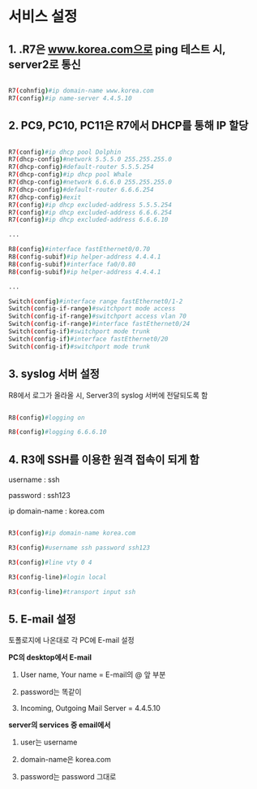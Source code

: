 # 서비스 설정

## 1. .R7은 www.korea.com으로 ping 테스트 시, server2로 통신

```bash

R7(cohnfig)#ip domain-name www.korea.com
R7(config)#ip name-server 4.4.5.10
```

## 2. PC9, PC10, PC11은  R7에서 DHCP를 통해 IP 할당

```bash

R7(config)#ip dhcp pool Dolphin
R7(dhcp-config)#network 5.5.5.0 255.255.255.0
R7(dhcp-config)#default-router 5.5.5.254
R7(dhcp-config)#ip dhcp pool Whale
R7(dhcp-config)#network 6.6.6.0 255.255.255.0
R7(dhcp-config)#default-router 6.6.6.254
R7(dhcp-config)#exit
R7(config)#ip dhcp excluded-address 5.5.5.254
R7(config)#ip dhcp excluded-address 6.6.6.254
R7(config)#ip dhcp excluded-address 6.6.6.10

...

R8(config)#interface fastEthernet0/0.70
R8(config-subif)#ip helper-address 4.4.4.1
R8(config-subif)#interface fa0/0.80
R8(config-subif)#ip helper-address 4.4.4.1

...

Switch(config)#interface range fastEthernet0/1-2
Switch(config-if-range)#switchport mode access
Switch(config-if-range)#switchport access vlan 70
Switch(config-if-range)#interface fastEthernet0/24
Switch(config-if)#switchport mode trunk
Switch(config-if)#interface fastEthernet0/20
Switch(config-if)#switchport mode trunk
```

## 3. syslog 서버 설정

R8에서 로그가 올라올 시, Server3의 syslog 서버에 전달되도록 함

```bash

R8(config)#logging on

R8(config)#logging 6.6.6.10
```

## 4. R3에 SSH를 이용한 원격 접속이 되게 함

username : ssh

password : ssh123

ip domain-name : korea.com

```bash

R3(config)#ip domain-name korea.com

R3(config)#username ssh password ssh123

R3(config)#line vty 0 4

R3(config-line)#login local

R3(config-line)#transport input ssh
```

## 5. E-mail 설정

토폴로지에 나온대로 각 PC에 E-mail 설정

**PC의 desktop에서 E-mail**

1. User name, Your name = E-mail의 @ 앞 부분

2. password는 똑같이

3. Incoming, Outgoing Mail Server = 4.4.5.10

**server의 services 중 email에서**

1. user는 username

2. domain-name은 korea.com

3. password는 password 그대로